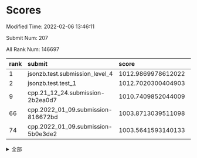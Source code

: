 # Scores

Modified Time: 2022-02-06 13:46:11

Submit Num: 207

All Rank Num: 146697

| rank |               submit               |       score        |       sigma        | pk_num |
| :--- | :--------------------------------- | :----------------- | :----------------- | :----- |
| 1    | jsonzb.test.submission_level_4     | 1012.9869978612022 | 0.8177609291135746 | 2839   |
| 2    | jsonzb.test.test_1                 | 1012.7020300404903 | 0.7979802442541504 | 2842   |
| 9    | cpp.21_12_24.submission-2b2ea0d7   | 1010.7409852044009 | 0.7685006816231861 | 2835   |
| 66   | cpp.2022_01_09.submission-816672bd | 1003.8713039511098 | 0.7022330415858958 | 2840   |
| 74   | cpp.2022_01_09.submission-5b0e3de2 | 1003.5641593140133 | 0.7192790168001034 | 2837   |


<details>
<summary>全部</summary>

| rank |                 submit                 |       score        |       sigma        | pk_num |
| :--- | :------------------------------------- | :----------------- | :----------------- | :----- |
| 1    | jsonzb.test.submission_level_4         | 1012.9869978612022 | 0.8177609291135746 | 2839   |
| 2    | jsonzb.test.test_1                     | 1012.7020300404903 | 0.7979802442541504 | 2842   |
| 3    | gobigger.level_3.submission_level_3_13 | 1011.6946134391751 | 0.7949184609281759 | 2830   |
| 4    | gobigger.level_3.submission_level_3_8  | 1011.146029146339  | 0.7804887440870609 | 2833   |
| 5    | gobigger.level_3.submission_level_3_35 | 1010.9704896940674 | 0.7622138019642885 | 2836   |
| 6    | gobigger.level_3.submission_level_3_25 | 1010.8311872056071 | 0.7580596907141857 | 2840   |
| 7    | gobigger.level_3.submission_level_3_30 | 1010.8214092659315 | 0.7739140284472097 | 2838   |
| 8    | gobigger.level_3.submission_level_3_45 | 1010.7870023489653 | 0.774823103538883  | 2831   |
| 9    | cpp.21_12_24.submission-2b2ea0d7       | 1010.7409852044009 | 0.7685006816231861 | 2835   |
| 10   | gobigger.level_3.submission_level_3_6  | 1010.7271921356162 | 0.7664895023371108 | 2834   |
| 11   | gobigger.level_3.submission_level_3_49 | 1010.7249573001726 | 0.782398622345497  | 2833   |
| 12   | gobigger.level_3.submission_level_3_38 | 1010.6167842554545 | 0.7630703703067532 | 2833   |
| 13   | gobigger.level_3.submission_level_3_5  | 1010.6108439167432 | 0.7650890742910816 | 2836   |
| 14   | gobigger.level_3.submission_level_3_2  | 1010.5114596609889 | 0.7442657383367989 | 2835   |
| 15   | gobigger.level_3.submission_level_3_37 | 1010.4802939003112 | 0.7546608968437205 | 2835   |
| 16   | gobigger.level_3.submission_level_3_46 | 1010.4266155600012 | 0.7541691137572635 | 2837   |
| 17   | gobigger.level_3.submission_level_3_40 | 1010.4070382004268 | 0.755919689991633  | 2838   |
| 18   | gobigger.level_3.submission_level_3_7  | 1010.3785512269735 | 0.7569512917717093 | 2838   |
| 19   | gobigger.level_3.submission_level_3_19 | 1010.267428030153  | 0.7578162656708559 | 2836   |
| 20   | gobigger.level_3.submission_level_3_1  | 1010.2288018649232 | 0.7365197068904806 | 2822   |
| 21   | gobigger.level_3.submission_level_3_36 | 1010.184564962519  | 0.7809243718805152 | 2838   |
| 22   | gobigger.level_3.submission_level_3_29 | 1010.1226086978642 | 0.7633641361542111 | 2832   |
| 23   | gobigger.level_3.submission_level_3_42 | 1010.0960961931536 | 0.7594470953948834 | 2830   |
| 24   | gobigger.level_3.submission_level_3_22 | 1009.9673557854743 | 0.74351310365025   | 2833   |
| 25   | gobigger.level_3.submission_level_3_11 | 1009.8580839189146 | 0.7669432250943712 | 2832   |
| 26   | gobigger.level_3.submission_level_3_27 | 1009.8550304466994 | 0.7496032801596269 | 2838   |
| 27   | gobigger.level_3.submission_level_3_3  | 1009.8458586605976 | 0.7460461503472747 | 2832   |
| 28   | gobigger.level_3.submission_level_3_44 | 1009.8407429225507 | 0.7345861476496931 | 2835   |
| 29   | gobigger.level_3.submission_level_3_43 | 1009.8360720096066 | 0.752474379494542  | 2835   |
| 30   | gobigger.level_3.submission_level_3_17 | 1009.8112719076983 | 0.7555539176531    | 2834   |
| 31   | gobigger.level_3.submission_level_3_48 | 1009.785105686427  | 0.7785004837210479 | 2835   |
| 32   | gobigger.level_3.submission_level_3_21 | 1009.7196085177999 | 0.759424574377711  | 2836   |
| 33   | gobigger.level_3.submission_level_3_23 | 1009.6619208351344 | 0.733081579149406  | 2831   |
| 34   | gobigger.level_3.submission_level_3_33 | 1009.5753980744228 | 0.7458867331691372 | 2835   |
| 35   | gobigger.level_3.submission_level_3_28 | 1009.5361038690214 | 0.7579077096056044 | 2836   |
| 36   | gobigger.level_3.submission_level_3_14 | 1009.5260388250064 | 0.7604723639257887 | 2830   |
| 37   | gobigger.level_3.submission_level_3_32 | 1009.4919111107778 | 0.7527969119070127 | 2831   |
| 38   | gobigger.level_3.submission_level_3_31 | 1009.4668426499251 | 0.7604816359066701 | 2837   |
| 39   | gobigger.level_3.submission_level_3_41 | 1009.4553306401332 | 0.7279384813827235 | 2833   |
| 40   | gobigger.level_3.submission_level_3_12 | 1009.4383393415851 | 0.7529251586650142 | 2829   |
| 41   | gobigger.level_3.submission_level_3_15 | 1009.3203355229383 | 0.7380030117803611 | 2833   |
| 42   | gobigger.level_3.submission_level_3_47 | 1009.2616287916356 | 0.761713358114988  | 2834   |
| 43   | gobigger.level_3.submission_level_3_4  | 1009.2566438591208 | 0.7330628037173422 | 2837   |
| 44   | gobigger.level_3.submission_level_3_39 | 1009.2474454234001 | 0.7465627081570316 | 2831   |
| 45   | gobigger.level_3.submission_level_3_16 | 1009.1259294549504 | 0.7519083231988581 | 2836   |
| 46   | gobigger.level_3.submission_level_3_0  | 1009.1156419704048 | 0.7445900286365729 | 2836   |
| 47   | gobigger.level_3.submission_level_3_9  | 1009.0195781102842 | 0.737433427479047  | 2835   |
| 48   | gobigger.level_3.submission_level_3_18 | 1008.8630080435107 | 0.7437135894500299 | 2839   |
| 49   | gobigger.level_3.submission_level_3_24 | 1008.8582772904308 | 0.7577033781556634 | 2834   |
| 50   | gobigger.level_3.submission_level_3_20 | 1008.7957838905304 | 0.748692548795112  | 2832   |
| 51   | gobigger.level_3.submission_level_3_10 | 1008.5718269623065 | 0.7333072087524043 | 2837   |
| 52   | gobigger.level_3.submission_level_3_34 | 1008.4072238859486 | 0.7422765619384352 | 2835   |
| 53   | gobigger.level_3.submission_level_3_26 | 1008.264903445638  | 0.7319807335300498 | 2832   |
| 54   | gobigger.level_1.submission_level_1_43 | 1004.8740834178434 | 0.7247127194893731 | 2835   |
| 55   | gobigger.level_1.submission_level_1_3  | 1004.592565276094  | 0.7269544597498173 | 2836   |
| 56   | gobigger.level_1.submission_level_1_11 | 1004.5887416760986 | 0.7199113774931065 | 2830   |
| 57   | gobigger.level_1.submission_level_1_34 | 1004.4663000971549 | 0.7188664976638511 | 2831   |
| 58   | gobigger.level_1.submission_level_1_6  | 1004.336771467162  | 0.7186246366309466 | 2834   |
| 59   | gobigger.level_1.submission_level_1_22 | 1004.2281687179797 | 0.7252566687329288 | 2832   |
| 60   | gobigger.level_1.submission_level_1_5  | 1004.2200441640067 | 0.7251150756722515 | 2839   |
| 61   | gobigger.level_1.submission_level_1_9  | 1004.2110039470389 | 0.7097897793397682 | 2834   |
| 62   | gobigger.level_1.submission_level_1_41 | 1004.1193402110058 | 0.7242897980844951 | 2833   |
| 63   | gobigger.level_1.submission_level_1_12 | 1004.0077858228689 | 0.7266670840466438 | 2836   |
| 64   | gobigger.level_1.submission_level_1_42 | 1003.979693288869  | 0.7082586874348907 | 2835   |
| 65   | gobigger.level_1.submission_level_1_33 | 1003.9049319390533 | 0.7151234458216122 | 2831   |
| 66   | cpp.2022_01_09.submission-816672bd     | 1003.8713039511098 | 0.7022330415858958 | 2840   |
| 67   | gobigger.level_1.submission_level_1_29 | 1003.8366559857634 | 0.7134294267421121 | 2837   |
| 68   | gobigger.level_1.submission_level_1_21 | 1003.6386716513332 | 0.7144320998600528 | 2842   |
| 69   | gobigger.level_1.submission_level_1_1  | 1003.6242087441054 | 0.7251082212573567 | 2837   |
| 70   | gobigger.level_1.submission_level_1_39 | 1003.6134837032689 | 0.7284091593048416 | 2834   |
| 71   | gobigger.level_1.submission_level_1_28 | 1003.6106556437054 | 0.7115307658827134 | 2838   |
| 72   | gobigger.level_1.submission_level_1_15 | 1003.5768667675379 | 0.7073534927826284 | 2833   |
| 73   | gobigger.level_1.submission_level_1_31 | 1003.5711904300072 | 0.718888238831139  | 2836   |
| 74   | cpp.2022_01_09.submission-5b0e3de2     | 1003.5641593140133 | 0.7192790168001034 | 2837   |
| 75   | gobigger.level_1.submission_level_1_27 | 1003.5312147607638 | 0.7199005357670217 | 2835   |
| 76   | gobigger.level_1.submission_level_1_14 | 1003.5118921244463 | 0.719350386659411  | 2833   |
| 77   | gobigger.level_1.submission_level_1_17 | 1003.4810984313048 | 0.7229276715569373 | 2832   |
| 78   | gobigger.level_1.submission_level_1_44 | 1003.4666136471374 | 0.7099758657502081 | 2839   |
| 79   | gobigger.level_1.submission_level_1_38 | 1003.4419218990239 | 0.7129411665694846 | 2832   |
| 80   | gobigger.level_1.submission_level_1_7  | 1003.3896994259554 | 0.7105171577174355 | 2836   |
| 81   | gobigger.level_1.submission_level_1_26 | 1003.3894336688197 | 0.72115255019787   | 2830   |
| 82   | gobigger.level_1.submission_level_1_47 | 1003.1772039205622 | 0.7167331386858647 | 2838   |
| 83   | gobigger.level_1.submission_level_1_8  | 1003.1639717078568 | 0.7076288417794712 | 2833   |
| 84   | gobigger.level_1.submission_level_1_40 | 1003.1585686101955 | 0.7236297654510082 | 2838   |
| 85   | gobigger.level_1.submission_level_1_19 | 1002.9881114636765 | 0.7261189038014196 | 2830   |
| 86   | gobigger.level_1.submission_level_1_0  | 1002.9676883131531 | 0.7127751083724667 | 2842   |
| 87   | gobigger.level_1.submission_level_1_37 | 1002.9417712946515 | 0.7120459174767991 | 2836   |
| 88   | gobigger.level_1.submission_level_1_25 | 1002.9383129203309 | 0.7197687336697309 | 2834   |
| 89   | gobigger.level_1.submission_level_1_46 | 1002.8769367272433 | 0.7055438733928462 | 2829   |
| 90   | gobigger.level_1.submission_level_1_23 | 1002.8683270472711 | 0.7077960346508401 | 2835   |
| 91   | gobigger.level_1.submission_level_1_32 | 1002.8608194382841 | 0.7094695294911694 | 2837   |
| 92   | gobigger.level_1.submission_level_1_16 | 1002.6803594324753 | 0.7080463815169561 | 2830   |
| 93   | gobigger.level_1.submission_level_1_2  | 1002.6582871033554 | 0.7136900814926073 | 2836   |
| 94   | gobigger.level_1.submission_level_1_35 | 1002.63684176557   | 0.7118973121965442 | 2829   |
| 95   | gobigger.level_1.submission_level_1_24 | 1002.6340026706848 | 0.709730073275445  | 2838   |
| 96   | gobigger.level_1.submission_level_1_10 | 1002.6297683851942 | 0.7100326036418433 | 2837   |
| 97   | gobigger.level_1.submission_level_1_18 | 1002.6189339685727 | 0.7150851232899809 | 2835   |
| 98   | gobigger.level_1.submission_level_1_13 | 1002.6138085739489 | 0.7036084811088403 | 2835   |
| 99   | gobigger.level_1.submission_level_1_36 | 1002.4307965370227 | 0.71490623715308   | 2834   |
| 100  | gobigger.level_1.submission_level_1_49 | 1002.3336675265235 | 0.7047754321024736 | 2837   |
| 101  | gobigger.level_1.submission_level_1_4  | 1002.3152288902684 | 0.7176008705143184 | 2839   |
| 102  | gobigger.level_1.submission_level_1_20 | 1002.2988074438981 | 0.6978171779393958 | 2834   |
| 103  | gobigger.level_1.submission_level_1_30 | 1001.9381414547386 | 0.7058812522632981 | 2837   |
| 104  | gobigger.level_1.submission_level_1_45 | 1001.9069013249559 | 0.7087483660705656 | 2834   |
| 105  | gobigger.level_1.submission_level_1_48 | 1001.711478807833  | 0.6941153950588148 | 2840   |
| 106  | gobigger.random.submission_random_48   | 997.2665114802883  | 0.7053000445211913 | 2835   |
| 107  | gobigger.random.submission_random_44   | 996.967566815191   | 0.7107636267283833 | 2838   |
| 108  | gobigger.random.submission_random_41   | 996.9568297201589  | 0.709202313061582  | 2842   |
| 109  | gobigger.random.submission_random_7    | 996.9077172785973  | 0.7006023508652455 | 2832   |
| 110  | gobigger.random.submission_random_28   | 996.8933119637948  | 0.7072013272602338 | 2835   |
| 111  | gobigger.random.submission_random_32   | 996.8463800065341  | 0.7128288031000031 | 2839   |
| 112  | gobigger.random.submission_random_24   | 996.8229352128004  | 0.7071356705266603 | 2837   |
| 113  | gobigger.random.submission_random_21   | 996.8195494329551  | 0.7052250323071615 | 2832   |
| 114  | gobigger.random.submission_random_25   | 996.8115775590265  | 0.7059044962118182 | 2838   |
| 115  | gobigger.random.submission_random_18   | 996.7541320543726  | 0.7032426180861949 | 2834   |
| 116  | gobigger.random.submission_random_40   | 996.7445623232535  | 0.7019129932121649 | 2828   |
| 117  | gobigger.random.submission_random_13   | 996.7320417083821  | 0.7040534746952977 | 2838   |
| 118  | gobigger.random.submission_random_26   | 996.6697159103346  | 0.7057091645922805 | 2838   |
| 119  | gobigger.random.submission_random_9    | 996.5690206256355  | 0.72140167201976   | 2832   |
| 120  | gobigger.random.submission_random_37   | 996.561641467558   | 0.704149397969616  | 2825   |
| 121  | gobigger.random.submission_random_3    | 996.530825044407   | 0.7172128074919364 | 2837   |
| 122  | gobigger.random.submission_random_46   | 996.4224163731327  | 0.7119473711781541 | 2836   |
| 123  | gobigger.random.submission_random_2    | 996.3728463655106  | 0.6956999320929435 | 2836   |
| 124  | gobigger.random.submission_random_22   | 996.3468592503966  | 0.7200680102246293 | 2840   |
| 125  | gobigger.random.submission_random_8    | 996.2643830357259  | 0.7137648516479022 | 2838   |
| 126  | gobigger.random.submission_random_27   | 996.1726091304621  | 0.7233606915095486 | 2833   |
| 127  | gobigger.random.submission_random_17   | 996.0364060551898  | 0.717661324951793  | 2829   |
| 128  | gobigger.random.submission_random_42   | 996.0234734282151  | 0.7044717021298473 | 2832   |
| 129  | gobigger.random.submission_random_35   | 996.0086491650741  | 0.708919212847924  | 2829   |
| 130  | gobigger.random.submission_random_45   | 995.9373919864072  | 0.7120405567901842 | 2833   |
| 131  | gobigger.random.submission_random_11   | 995.9118329568136  | 0.7181707832581475 | 2840   |
| 132  | gobigger.random.submission_random_12   | 995.9098511876589  | 0.7157777423997189 | 2835   |
| 133  | gobigger.random.submission_random_6    | 995.9063185493891  | 0.6947826360129882 | 2836   |
| 134  | gobigger.random.submission_random_4    | 995.838422238599   | 0.7108891236415891 | 2838   |
| 135  | gobigger.random.submission_random_5    | 995.7938284789934  | 0.7188238743973856 | 2834   |
| 136  | gobigger.random.submission_random_47   | 995.7864701738096  | 0.7210718636258604 | 2835   |
| 137  | gobigger.random.submission_random_0    | 995.7420664606873  | 0.7041974234181344 | 2836   |
| 138  | gobigger.random.submission_random_20   | 995.7291222140265  | 0.7062119828889931 | 2829   |
| 139  | gobigger.random.submission_random_10   | 995.6990897785637  | 0.7156287761309049 | 2831   |
| 140  | gobigger.random.submission_random_23   | 995.6936597062106  | 0.7325511176856003 | 2836   |
| 141  | gobigger.random.submission_random_38   | 995.5273293406689  | 0.709035142560066  | 2831   |
| 142  | gobigger.random.submission_random_29   | 995.5261277967031  | 0.7126240784982071 | 2837   |
| 143  | gobigger.random.submission_random_16   | 995.4805346171038  | 0.7057630034917131 | 2837   |
| 144  | gobigger.random.submission_random_31   | 995.437343442867   | 0.7072680406958656 | 2839   |
| 145  | gobigger.random.submission_random_39   | 995.3093331807503  | 0.7096638004721506 | 2836   |
| 146  | gobigger.random.submission_random_49   | 995.1360128330923  | 0.7168987337206291 | 2838   |
| 147  | gobigger.random.submission_random_30   | 995.0403294655999  | 0.7177954469211458 | 2828   |
| 148  | gobigger.random.submission_random_15   | 994.984127410436   | 0.7202095405086792 | 2836   |
| 149  | gobigger.random.submission_random_36   | 994.8803213178644  | 0.7212091331317537 | 2837   |
| 150  | gobigger.random.submission_random_14   | 994.8245018337767  | 0.7155342061906467 | 2835   |
| 151  | gobigger.random.submission_random_33   | 994.8164448102175  | 0.7245120458246441 | 2833   |
| 152  | gobigger.random.submission_random_19   | 994.7302821119644  | 0.7211256322825779 | 2833   |
| 153  | gobigger.random.submission_random_1    | 994.7076930831713  | 0.7331736478893913 | 2833   |
| 154  | gobigger.random.submission_random_43   | 994.7073463854363  | 0.7131416606614795 | 2834   |
| 155  | gobigger.level_2.submission_level_2_19 | 994.612140899431   | 0.7229656524833102 | 2839   |
| 156  | gobigger.random.submission_random_34   | 994.6053955760385  | 0.7246780580628859 | 2833   |
| 157  | gobigger.level_2.submission_level_2_16 | 994.421994056562   | 0.7205989145697931 | 2833   |
| 158  | gobigger.level_2.submission_level_2_24 | 994.3085884989802  | 0.7419598014975035 | 2835   |
| 159  | gobigger.level_2.submission_level_2_12 | 994.0323033696652  | 0.7315152478549664 | 2839   |
| 160  | gobigger.level_2.submission_level_2_23 | 993.9030314648006  | 0.7251863555552112 | 2830   |
| 161  | gobigger.level_2.submission_level_2_13 | 993.5070385773748  | 0.746441314205704  | 2835   |
| 162  | gobigger.level_2.submission_level_2_47 | 993.2818212396245  | 0.7257545092526696 | 2835   |
| 163  | gobigger.level_2.submission_level_2_38 | 993.2771878768656  | 0.7358298591258932 | 2836   |
| 164  | gobigger.level_2.submission_level_2_30 | 993.1616459241801  | 0.740710828047389  | 2835   |
| 165  | gobigger.level_2.submission_level_2_1  | 992.8610923894138  | 0.723290662138255  | 2835   |
| 166  | gobigger.level_2.submission_level_2_29 | 992.7996019835307  | 0.7450451219986066 | 2837   |
| 167  | gobigger.level_2.submission_level_2_11 | 992.7617472473983  | 0.7451895519682773 | 2836   |
| 168  | gobigger.level_2.submission_level_2_42 | 992.5850465022704  | 0.7349683658835808 | 2832   |
| 169  | gobigger.level_2.submission_level_2_4  | 992.5720738055563  | 0.752915392414393  | 2829   |
| 170  | gobigger.level_2.submission_level_2_9  | 992.4848580563216  | 0.7336967388726903 | 2832   |
| 171  | gobigger.level_2.submission_level_2_26 | 992.465765078789   | 0.7173705223831706 | 2834   |
| 172  | gobigger.level_2.submission_level_2_39 | 992.3713113151003  | 0.7761227135153462 | 2840   |
| 173  | gobigger.level_2.submission_level_2_36 | 992.3372517391603  | 0.7510223594562481 | 2833   |
| 174  | gobigger.level_2.submission_level_2_18 | 992.2948982338463  | 0.7415650473620563 | 2835   |
| 175  | gobigger.level_2.submission_level_2_41 | 992.2609651210809  | 0.7551225166280117 | 2833   |
| 176  | gobigger.level_2.submission_level_2_45 | 992.2509490676573  | 0.7348847055044572 | 2831   |
| 177  | gobigger.level_2.submission_level_2_0  | 992.1671949578814  | 0.744217952604567  | 2828   |
| 178  | gobigger.level_2.submission_level_2_7  | 992.1557372303605  | 0.7341027258509931 | 2837   |
| 179  | gobigger.level_2.submission_level_2_2  | 992.0526958184621  | 0.743937058951845  | 2837   |
| 180  | gobigger.level_2.submission_level_2_37 | 992.0054279648531  | 0.7453972950920857 | 2836   |
| 181  | gobigger.level_2.submission_level_2_22 | 991.9518542744369  | 0.7459681447926756 | 2835   |
| 182  | gobigger.level_2.submission_level_2_14 | 991.936781735266   | 0.7452629230853911 | 2834   |
| 183  | gobigger.level_2.submission_level_2_27 | 991.927938623565   | 0.7359371744642573 | 2837   |
| 184  | gobigger.level_2.submission_level_2_48 | 991.9227984769382  | 0.7539645822740458 | 2838   |
| 185  | gobigger.level_2.submission_level_2_28 | 991.8902068104135  | 0.7427868120301011 | 2837   |
| 186  | gobigger.level_2.submission_level_2_43 | 991.8378890429204  | 0.7627560284320772 | 2839   |
| 187  | gobigger.level_2.submission_level_2_34 | 991.8203412596524  | 0.7450680630293989 | 2836   |
| 188  | gobigger.level_2.submission_level_2_49 | 991.721832864052   | 0.7426458051204453 | 2835   |
| 189  | gobigger.level_2.submission_level_2_15 | 991.7134108504374  | 0.7801607131609798 | 2831   |
| 190  | gobigger.level_2.submission_level_2_17 | 991.6743417185294  | 0.7509811509138077 | 2838   |
| 191  | gobigger.level_2.submission_level_2_20 | 991.6678522483988  | 0.7510200876817679 | 2831   |
| 192  | gobigger.level_2.submission_level_2_31 | 991.5098616669221  | 0.7465427778727816 | 2836   |
| 193  | gobigger.level_2.submission_level_2_25 | 991.4542354011979  | 0.7799398006926851 | 2827   |
| 194  | gobigger.level_2.submission_level_2_10 | 991.4221389103667  | 0.7756449049513573 | 2837   |
| 195  | gobigger.level_2.submission_level_2_6  | 991.1918664336389  | 0.7479027161345099 | 2836   |
| 196  | gobigger.level_2.submission_level_2_44 | 991.1100872827528  | 0.7498581597565398 | 2832   |
| 197  | gobigger.level_2.submission_level_2_32 | 991.0630240529889  | 0.7372705477586066 | 2836   |
| 198  | gobigger.level_2.submission_level_2_40 | 991.0520723839348  | 0.7463418994035748 | 2836   |
| 199  | gobigger.level_2.submission_level_2_46 | 991.05027020094    | 0.764523815353326  | 2836   |
| 200  | gobigger.level_2.submission_level_2_35 | 991.029620308642   | 0.7563049233968301 | 2835   |
| 201  | gobigger.level_2.submission_level_2_33 | 990.7594426045722  | 0.7438589654040646 | 2833   |
| 202  | gobigger.level_2.submission_level_2_21 | 990.7186941776222  | 0.755953182665699  | 2840   |
| 203  | gobigger.level_2.submission_level_2_8  | 990.5206991850998  | 0.7721767248531216 | 2831   |
| 204  | gobigger.level_2.submission_level_2_5  | 990.2662493716209  | 0.7874389978201222 | 2832   |
| 205  | gobigger.level_2.submission_level_2_3  | 990.1095373533063  | 0.7801391470940882 | 2833   |
| 206  | gobigger.none.submission_none_0        | 975.4168258222887  | 1.4112703638611253 | 2838   |
| 207  | gobigger.none.submission_none_1        | 974.7799253015312  | 1.6029808628615487 | 2836   |

</details>